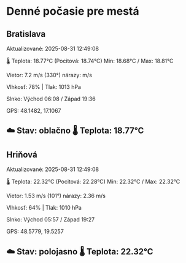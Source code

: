﻿# Denné počasie pre mestá

## Bratislava
Aktualizované: 2025-08-31 12:49:08

🌡️ Teplota: 18.77°C 
(Pocitová: 18.74°C)
Min: 18.68°C / Max: 18.81°C

Vietor: 7.2 m/s    (330°) 
nárazy:  m/s

Vlhkosť: 78% | Tlak: 1013 hPa

Slnko: Východ 06:08 / Západ 19:36

GPS: 48.1482, 17.1067

☁️ Stav: oblačno        🌡️ Teplota: 18.77°C
---

## Hriňová
Aktualizované: 2025-08-31 12:49:08

🌡️ Teplota: 22.32°C 
(Pocitová: 22.28°C)
Min: 22.32°C / Max: 22.32°C

Vietor: 1.53 m/s (101°)
nárazy: 2.36 m/s

Vlhkosť: 64% | Tlak: 1010 hPa

Slnko: Východ 05:57 / Západ 19:27

GPS: 48.5779, 19.5257

☁️ Stav: polojasno        🌡️ Teplota: 22.32°C
---
